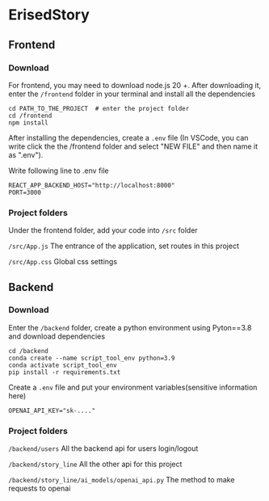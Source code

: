 # ErisedStory



## Frontend

### Download

For frontend, you may need to download node.js 20 +. After downloading it, enter the `/frontend` folder in your terminal and install all the dependencies

```shell
cd PATH_TO_THE_PROJECT  # enter the project folder
cd /frontend
npm install
```

After installing the dependencies, create a `.env` file (In VSCode, you can write click the the /frontend folder and select "NEW FILE" and then name it as ".env").

Write following line to .env file

```
REACT_APP_BACKEND_HOST="http://localhost:8000"
PORT=3000
```



### Project folders

Under the frontend folder, add your code into `/src` folder

`/src/App.js` The entrance of the application, set routes in this project

`/src/App.css` Global css settings





## Backend

### Download

Enter the `/backend` folder, create a python environment using Pyton==3.8 and download dependencies

```shell
cd /backend
conda create --name script_tool_env python=3.9
conda activate script_tool_env
pip install -r requirements.txt
```

Create a `.env` file and put your environment variables(sensitive information here) 

```.env
OPENAI_API_KEY="sk-...."
```



### Project folders

`/backend/users` All the backend api for users login/logout

`/backend/story_line` All the other api for this project

`/backend/story_line/ai_models/openai_api.py` The method to make requests to openai





